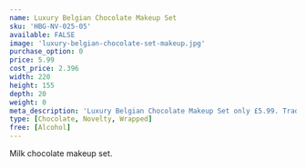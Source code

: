 ```yaml
---
name: Luxury Belgian Chocolate Makeup Set
sku: 'HBG-NV-025-05'
available: FALSE
image: 'luxury-belgian-chocolate-set-makeup.jpg'
purchase_option: 0
price: 5.99
cost_price: 2.396
width: 220
height: 155
depth: 20
weight: 0
meta_description: 'Luxury Belgian Chocolate Makeup Set only £5.99. Traditional sweets and more at Humbugs Confectionery Store. Specialists in satisfying your sweet tooth!'
type: [Chocolate, Novelty, Wrapped]
free: [Alcohol]
---
```

Milk chocolate makeup set.